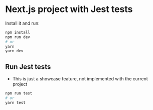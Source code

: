 
# Next.js project with Jest tests

Install it and run:

```bash
npm install
npm run dev
# or
yarn
yarn dev
```

## Run Jest tests
- This is just a showcase feature, not implemented with the current project 
```bash
npm run test
# or
yarn test
```

